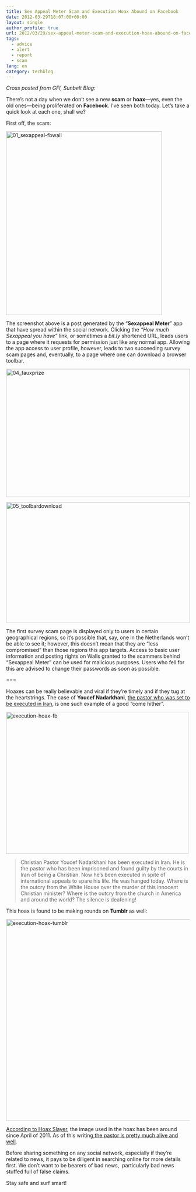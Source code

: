 ```yaml
---
title: Sex Appeal Meter Scam and Execution Hoax Abound on Facebook
date: 2012-03-29T18:07:00+00:00
layout: single
author_profile: true
url: 2012/03/29/sex-appeal-meter-scam-and-execution-hoax-abound-on-facebook/
tags:
  - advice
  - alert
  - report
  - scam
lang: en
category: techblog
---
```

_Cross posted from GFI, Sunbelt Blog:_ 

There’s not a day when we don’t see a new **scam** or **hoax**—yes, even the old ones—being proliferated on **Facebook**. I’ve seen both today. Let’s take a quick look at each one, shall we? 

First off, the scam: 

[<img title="01_sexappeal-fbwall" border="0" alt="01_sexappeal-fbwall" src="http://lh3.ggpht.com/-dcCSlFNrYSY/T3SdcPbKvOI/AAAAAAAAFXI/N36tUO161vk/01_sexappeal-fbwall_thumb%25255B1%25255D.jpg?imgmax=800" width="427" height="502" />](http://lh6.ggpht.com/-pjeLMZ_2TZY/T3SdYcrY3-I/AAAAAAAAFXA/RcYpdR6vU2I/s1600-h/01_sexappeal-fbwall%25255B3%25255D.jpg) 

The screenshot above is a post generated by the “**Sexappeal Meter**” app that have spread within the social network. Clicking the _“How much Sexappeal you have”_ link, or sometimes a _bit.ly_ shortened URL, leads users to a page where it requests for permission just like any normal app. Allowing the app access to user profile, however, leads to two succeeding survey scam pages and, eventually, to a page where one can download a browser toolbar. 

[<img title="04_fauxprize" border="0" alt="04_fauxprize" src="http://lh3.ggpht.com/-i0xncIoeazw/T3Sdjc25WtI/AAAAAAAAFXY/dc_c5YRmhhY/04_fauxprize_thumb%25255B2%25255D.jpg?imgmax=800" width="504" height="350" />](http://lh3.ggpht.com/-nOP7elowhfA/T3Sdf9yDuQI/AAAAAAAAFXQ/lt0pDiwJqN8/s1600-h/04_fauxprize%25255B4%25255D.jpg) 

[<img title="05_toolbardownload" border="0" alt="05_toolbardownload" src="http://lh4.ggpht.com/-CnczzaX8ObQ/T3SdqDFvNgI/AAAAAAAAFXo/MPsp7TEmZLw/05_toolbardownload_thumb%25255B1%25255D.jpg?imgmax=800" width="504" height="330" />](http://lh6.ggpht.com/-Z4SZxDT65ek/T3SdnIhZ8fI/AAAAAAAAFXg/RB0lJLPVNM0/s1600-h/05_toolbardownload%25255B3%25255D.jpg) 

The first survey scam page is displayed only to users in certain geographical regions, so it’s possible that, say, one in the Netherlands won’t be able to see it; however, this doesn’t mean that they are “less compromised” than those regions this app targets. Access to basic user information and posting rights on Walls granted to the scammers behind “Sexappeal Meter” can be used for malicious purposes. Users who fell for this are advised to change their passwords as soon as possible. 

=== 

Hoaxes can be really believable and viral if they’re timely and if they tug at the heartstrings. The case of **Youcef Nadarkhani**, [the pastor who was set to be executed in Iran](http://www.christiantoday.com/article/christians.pray.for.iranian.pastor.facing.execution/29495.htm), is one such example of a good “come hither”. 

[<img title="execution-hoax-fb" border="0" alt="execution-hoax-fb" src="http://lh4.ggpht.com/-0TJknC3sJrY/T3SdvX0KJ1I/AAAAAAAAFX4/3pnTyAxxBZI/execution-hoax-fb_thumb%25255B1%25255D.jpg?imgmax=800" width="500" height="388" />](http://lh5.ggpht.com/-dyhBm--yn3E/T3Sds4j5_PI/AAAAAAAAFXw/hyNFzQ_7NYw/s1600-h/execution-hoax-fb%25255B3%25255D.jpg) 

> Christian Pastor Youcef Nadarkhani has been executed in Iran. He is the pastor who has been imprisoned and found guilty by the courts in Iran of being a Christian. Now he’s been executed in spite of international appeals to spare his life. He was hanged today. Where is the outcry from the White House over the murder of this innocent Christian minister? Where is the outcry from the church in America and around the world? The silence is deafening!

This hoax is found to be making rounds on **Tumblr** as well: 

[<img title="execution-hoax-tumblr" border="0" alt="execution-hoax-tumblr" src="http://lh4.ggpht.com/-6LSUNOnuvO0/T3Sd3nhhrLI/AAAAAAAAFYI/u23i1UErTWg/execution-hoax-tumblr_thumb%25255B2%25255D.jpg?imgmax=800" width="522" height="551" />](http://lh5.ggpht.com/-FZW8XCfhcEo/T3SdzRNLtvI/AAAAAAAAFYA/hnzz9dAs5L8/s1600-h/execution-hoax-tumblr%25255B4%25255D.jpg) 

[According to Hoax Slayer](http://www.hoax-slayer.com/youcef-nadarkhani-protest-message.shtml), the image used in the hoax has been around since April of 2011. As of this writing,[the pastor is pretty much alive and well](http://global.christianpost.com/news/youcef-nadarkhani-still-alive-execution-reports-prove-false-72125/). 

Before sharing something on any social network, especially if they’re related to news, it pays to be diligent in searching online for more details first. We don’t want to be bearers of bad news,  particularly bad news stuffed full of false claims. 

Stay safe and surf smart!